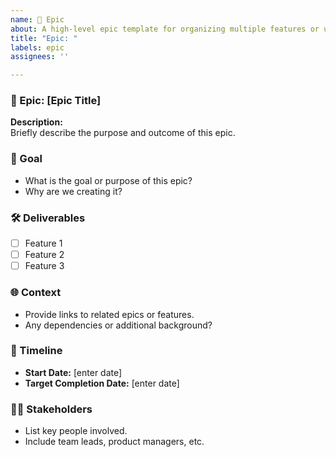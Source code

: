 ```yaml
---
name: 🌟 Epic
about: A high-level epic template for organizing multiple features or user stories
title: "Epic: "
labels: epic
assignees: ''

---
```


### 🌟 Epic: [Epic Title]

**Description:**  
Briefly describe the purpose and outcome of this epic.

### 🎯 Goal

- What is the goal or purpose of this epic?
- Why are we creating it?

### 🛠️ Deliverables

- [ ] Feature 1
- [ ] Feature 2
- [ ] Feature 3

### 🌐 Context

- Provide links to related epics or features.
- Any dependencies or additional background?

### 📅 Timeline

- **Start Date:** [enter date]
- **Target Completion Date:** [enter date]

### 🧑‍💻 Stakeholders

- List key people involved.
- Include team leads, product managers, etc.
